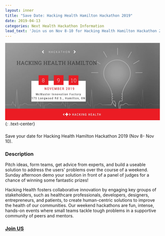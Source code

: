 ```yaml
---
layout: inner
title: "Save Date: Hacking Health Hamilton Hackathon 2019"
date: 2019-04-13
categories: Next Health Hackathon Information
lead_text: 'Join us on Nov 8-10 for Hacking Health Hamilton Hackathon 2019'
---
```


![Lauren](/img/2019-04-13/hackathon2019.png)
{: .text-center}
###
Save your date for Hacking Health Hamilton Hackathon 2019 (Nov 8- Nov 10).

### Description
Pitch ideas, form teams, get advice from experts, and build a useable solution to address the users' problems over the course of a weekend. Sunday afternoon demo your solution in front of a panel of judges for a chance of winning some fantastic prizes!

Hacking Health fosters collaborative innovation by engaging key groups of stakeholders, such as healthcare professionals, developers, designers, entrepreneurs, and patients, to create human-centric solutions to improve the health of our communities. Our weekend hackathons are fun, intense, hands-on events where small teams tackle tough problems in a supportive community of peers and mentors.


### [Join US](https://www.eventbrite.ca/e/hacking-health-hamilton-hackathon-2019-tickets-60104994657) 

